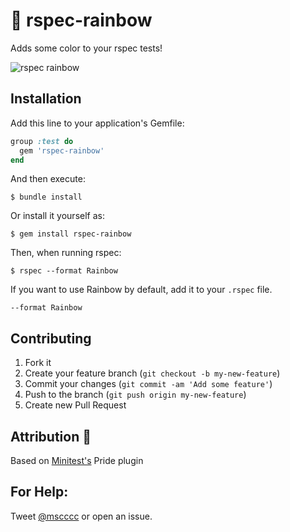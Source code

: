 # :rainbow: rspec-rainbow

Adds some color to your rspec tests!

![rspec rainbow](https://raw.githubusercontent.com/mscoutermarsh/rspec-rainbow/master/rspec-rainbow.jpg)

## Installation

Add this line to your application's Gemfile:
```ruby
group :test do
  gem 'rspec-rainbow'
end
```
And then execute:

    $ bundle install

Or install it yourself as:

    $ gem install rspec-rainbow

Then, when running rspec:

    $ rspec --format Rainbow

If you want to use Rainbow by default, add it to your ```.rspec``` file.

    --format Rainbow

## Contributing

1. Fork it
2. Create your feature branch (`git checkout -b my-new-feature`)
3. Commit your changes (`git commit -am 'Add some feature'`)
4. Push to the branch (`git push origin my-new-feature`)
5. Create new Pull Request

## Attribution :sparkling_heart:

Based on [Minitest's](https://github.com/seattlerb/minitest) Pride plugin

## For Help:
Tweet [@mscccc](https://twitter.com/mscccc) or open an issue.
